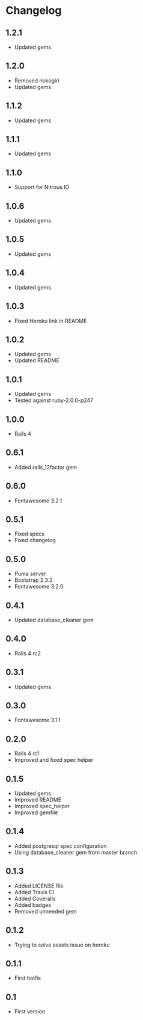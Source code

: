 Changelog
=========

1.2.1
-----
* Updated gems

1.2.0
-----
* Removed nokogiri
* Updated gems

1.1.2
-----
* Updated gems

1.1.1
-----
* Updated gems

1.1.0
-----
* Support for Nitrous.IO

1.0.6
-----
* Updated gems

1.0.5
-----
* Updated gems

1.0.4
-----
* Updated gems

1.0.3
-----
* Fixed Heroku link in README

1.0.2
-----
* Updated gems
* Updated README

1.0.1
-----
* Updated gems
* Tested against ruby-2.0.0-p247

1.0.0
-----
* Rails 4

0.6.1
-----
* Added rails_12factor gem

0.6.0
-----
* Fontawesome 3.2.1

0.5.1
-----
* Fixed specs
* Fixed changelog

0.5.0
-----
* Puma server
* Bootstrap 2.3.2
* Fontawesome 3.2.0

0.4.1
-----
* Updated database_cleaner gem

0.4.0
-----
* Rails 4 rc2

0.3.1
-----
* Updated gems

0.3.0
-----
* Fontawesome 3.1.1

0.2.0
-----
* Rails 4 rc1
* Improved and fixed spec helper

0.1.5
-----
* Updated gems
* Improved README
* Improved spec_helper
* Improved gemfile

0.1.4
-----
* Added postgresql spec configuration
* Using database_cleaner gem from master branch

0.1.3
-----
* Added LICENSE file
* Added Travis CI
* Added Coveralls
* Added badges
* Removed unneeded gem

0.1.2
-----
* Trying to solve assets issue on heroku

0.1.1
-----
* First hotfix

0.1
---
* First version
